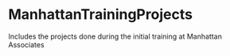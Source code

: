 # ManhattanTrainingProjects
Includes the projects done during the initial training at Manhattan Associates
